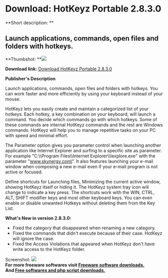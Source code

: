 # Download: HotKeyz Portable 2.8.3.0

**Short description: **

## Launch applications, commands, open files and folders with hotkeys.

  
**Thumbshot: **![](http://www.freewarefiles.com/screenshot/hotkeyz26_md.gif)   
  
**Download link:** [Download HotKeyz Portable 2.8.3.0](http://freesoftwares.boysofts.com/HotKeyz-Portable_program_57440.html)  
  

**Publisher's Description**  
  

Launch applications, commands, open files and folders with hotkeys. You can
work faster and more efficiently by using your keyboard instead of your mouse.

HotKeyz lets you easily create and maintain a categorized list of your
hotkeys. Each hotkey, a key combination on your keyboard, will launch a
command. You decide which commands go with which hotkeys. Some of these
commands are internal HotKeyz commands and the rest are Windows commands.
HotKeyz will help you to manage repetitive tasks on your PC with speed and
minimal effort.

The Parameter option gives you parameter control when launching another
application like Internet Explorer and surfing to a specific site as
parameter. For example \"C:\\\Program Files\\\Internet
Explorer\\\Iexplore.exe\" with the parameter \"www.skynergy.com\". It also
features launching your e-mail window when composing a new e-mail even if your
e-mail program is not active or focused.

Define shortcuts for Launching files, Minimizing the current active window,
showing HotKeyz itself or hiding it. The HotKeyz system tray icon will change
to indicate a key press. The shortcuts work with the WIN, CTRL, ALT, SHIFT
modifier keys and most other keyboard keys. You can even enable or disable
unwanted Hotkeys without deleting them from the Key List.

**What's New in version 2.8.3.0:**

  * Fixed the category that disappeared when renaming a new category. 
  * Fixed the commands that didn't execute because of their case. HotKeyz will ignore the case. 
  * Fixed the Access Violations that appeared when HotKeyz don't have write access to the HotKeyz folder. 

  
  
Screenshot: ![](http://www.freewarefiles.com/screenshot/hotkeyz26.gif)  
**For more freeware softwares visit [Freeware software downloads.](http://freesoftwares.boysofts.com/)**   
**And [Free softwares and php script downloads.](http://www.boysofts.com/)**

